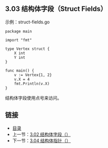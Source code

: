 ## 3.03 结构体字段（Struct Fields）

示例：struct-fields.go

    package main

    import "fmt"

    type Vertex struct {
    	X int
    	Y int
    }

    func main() {
    	v := Vertex{1, 2}
    	v.X = 4
    	fmt.Println(v.X)
    }

结构体字段使用点号来访问。

## 链接
* [目录](https://github.com/alphaxlvii/go-zh/blob/master/tour/directory.md)
* 上一节：[3.02 结构体字段（）](https://github.com/alphaxlvii/go-zh/blob/master/tour/03.02.md)
* 下一节：[3.04 结构体指针（）](https://github.com/alphaxlvii/go-zh/blob/master/tour/03.04.md)
